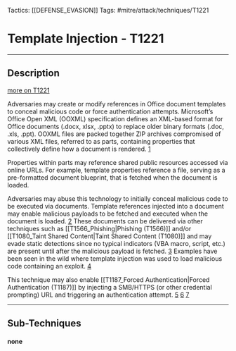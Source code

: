 Tactics: [[DEFENSE_EVASION]]
Tags: #mitre/attack/techniques/T1221  

# Template Injection - T1221
---
## Description
[more on T1221](https://attack.mitre.org/techniques/T1221)

Adversaries may create or modify references in Office document templates to conceal malicious code or force authentication attempts. Microsoft’s Office Open XML (OOXML) specification defines an XML-based format for Office documents (.docx, xlsx, .pptx) to replace older binary formats (.doc, .xls, .ppt). OOXML files are packed together ZIP archives compromised of various XML files, referred to as parts, containing properties that collectively define how a document is rendered. [1](https://docs.microsoft.com/previous-versions/office/developer/office-2007/aa338205(v=office.12))

Properties within parts may reference shared public resources accessed via online URLs. For example, template properties reference a file, serving as a pre-formatted document blueprint, that is fetched when the document is loaded.

Adversaries may abuse this technology to initially conceal malicious code to be executed via documents. Template references injected into a document may enable malicious payloads to be fetched and executed when the document is loaded. [2](https://www.sans.org/reading-room/whitepapers/testing/template-injection-attacks-bypassing-security-controls-living-land-38780) These documents can be delivered via other techniques such as [[T1566_Phishing|Phishing (T1566)]] and/or [[T1080_Taint Shared Content|Taint Shared Content (T1080)]] and may evade static detections since no typical indicators (VBA macro, script, etc.) are present until after the malicious payload is fetched. [3](http://blog.redxorblue.com/2018/07/executing-macros-from-docx-with-remote.html) Examples have been seen in the wild where template injection was used to load malicious code containing an exploit. [4](https://blog.malwarebytes.com/threat-analysis/2017/10/decoy-microsoft-word-document-delivers-malware-through-rat/)

This technique may also enable [[T1187_Forced Authentication|Forced Authentication (T1187)]] by injecting a SMB/HTTPS (or other credential prompting) URL and triggering an authentication attempt. [5](https://forum.anomali.com/t/credential-harvesting-and-malicious-file-delivery-using-microsoft-office-template-injection/2104) [6](https://blog.talosintelligence.com/2017/07/template-injection.html) [7](https://github.com/ryhanson/phishery)

---
## Sub-Techniques

#### none